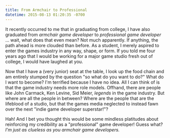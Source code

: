 ```yaml
---
title: From Armchair to Professional
datetime: 2015-08-13 01:20:35 -0700
---
```

It recently occurred to me that in graduating from college, I have also graduated from *armchair game developer* to *professional game developer* ... wait, what does that even mean?  Not much apparently. If anything, the path ahead is more clouded than before. As a student, I merely aspired to enter the games industry in any way, shape, or form. If you told me four years ago that I would be working for a major game studio fresh out of college, I would have laughed at you.

Now that I have a (very junior) seat at the table, I look up the food chain and am entirely stumped by the question "so what do you want to do?" What do I want to become? I'm terrified because I have no idea. All I can think of is that the game industry needs more role models. Offhand, there are people like John Carmack, Ken Levine, Sid Meier, *legends* in the game industry. But where are all the people in between? Where are the people that are the lifeblood of a studio, but that the games media neglected to instead fawn over the next "indie game developer superstar!"?

Hah! And I bet you thought this would be some mindless platitudes about reinforcing my credibility as a "professional" game developer! Guess what? *I'm just as clueless as you armchair game developers.*
